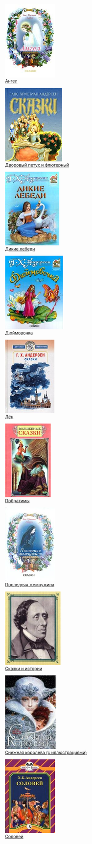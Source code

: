 ![](Ангел.jpg)  
[Ангел](Ангел)

![](Дворовый%20петух%20и%20флюгерный.jpg)  
[Дворовый петух и флюгерный](Дворовый%20петух%20и%20флюгерный)

![](Дикие%20лебеди.jpg)  
[Дикие лебеди](Дикие%20лебеди)

![](Дюймовочка.jpg)  
[Дюймовочка](Дюймовочка)

![](Лён.jpg)  
[Лён](Лён)

![](Побратимы.jpg)  
[Побратимы](Побратимы)

![](Последняя%20жемчужина.jpg)  
[Последняя жемчужина](Последняя%20жемчужина)

![](Сказки%20и%20истории.jpg)  
[Сказки и истории](Сказки%20и%20истории)

![](Снежная%20королева%20(с%20иллюстрациями).jpg)  
[Снежная королева (с иллюстрациями)](Снежная%20королева%20(с%20иллюстрациями))

![](Соловей.jpg)  
[Соловей](Соловей)
